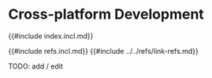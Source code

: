# Cross-platform Development

{{#include index.incl.md}}

{{#include refs.incl.md}}
{{#include ../../refs/link-refs.md}}

<div class="hidden">
TODO: add / edit
</div>
